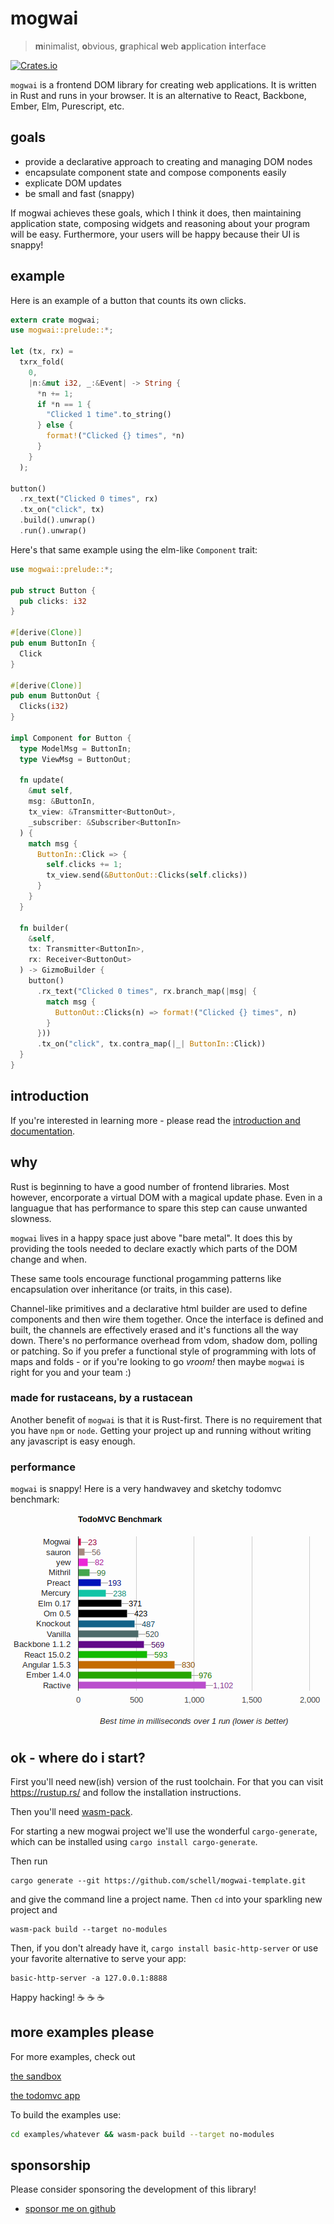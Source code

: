 # mogwai

> **m**inimalist, **o**bvious, **g**raphical **w**eb **a**pplication **i**nterface

[![Crates.io][ci]][cl]

[ci]: https://img.shields.io/crates/v/mogwai.svg
[cl]: https://crates.io/crates/mogwai/

`mogwai` is a frontend DOM library for creating web applications.
It is written in Rust and runs in your browser. It is an alternative
to React, Backbone, Ember, Elm, Purescript, etc.

## goals

* provide a declarative approach to creating and managing DOM nodes
* encapsulate component state and compose components easily
* explicate DOM updates
* be small and fast (snappy)

If mogwai achieves these goals, which I think it does, then maintaining
application state, composing widgets and reasoning about your program will be
easy. Furthermore, your users will be happy because their UI is snappy!

## example
Here is an example of a button that counts its own clicks.

```rust
extern crate mogwai;
use mogwai::prelude::*;

let (tx, rx) =
  txrx_fold(
    0,
    |n:&mut i32, _:&Event| -> String {
      *n += 1;
      if *n == 1 {
        "Clicked 1 time".to_string()
      } else {
        format!("Clicked {} times", *n)
      }
    }
  );

button()
  .rx_text("Clicked 0 times", rx)
  .tx_on("click", tx)
  .build().unwrap()
  .run().unwrap()
```

Here's that same example using the elm-like `Component` trait:

```rust
use mogwai::prelude::*;

pub struct Button {
  pub clicks: i32
}

#[derive(Clone)]
pub enum ButtonIn {
  Click
}

#[derive(Clone)]
pub enum ButtonOut {
  Clicks(i32)
}

impl Component for Button {
  type ModelMsg = ButtonIn;
  type ViewMsg = ButtonOut;

  fn update(
    &mut self,
    msg: &ButtonIn,
    tx_view: &Transmitter<ButtonOut>,
    _subscriber: &Subscriber<ButtonIn>
  ) {
    match msg {
      ButtonIn::Click => {
        self.clicks += 1;
        tx_view.send(&ButtonOut::Clicks(self.clicks))
      }
    }
  }

  fn builder(
    &self,
    tx: Transmitter<ButtonIn>,
    rx: Receiver<ButtonOut>
  ) -> GizmoBuilder {
    button()
      .rx_text("Clicked 0 times", rx.branch_map(|msg| {
        match msg {
          ButtonOut::Clicks(n) => format!("Clicked {} times", n)
        }
      }))
      .tx_on("click", tx.contra_map(|_| ButtonIn::Click))
  }
}
```

## introduction
If you're interested in learning more - please read the [introduction and
documentation](https://docs.rs/mogwai/).

## why
Rust is beginning to have a good number of frontend libraries. Most however,
encorporate a virtual DOM with a magical update phase. Even in a languague that
has performance to spare this step can cause unwanted slowness.

`mogwai` lives in a happy space just above "bare metal". It does this by
providing the tools needed to declare exactly which parts of the DOM change and
when.

These same tools encourage functional progamming patterns like encapsulation over
inheritance (or traits, in this case).

Channel-like primitives and a declarative html builder are used to define
components and then wire them together. Once the interface is defined and built,
the channels are effectively erased and it's functions all the way down. There's
no performance overhead from vdom, shadow dom, polling or patching. So if you
prefer a functional style of programming with lots of maps and folds - or if
you're looking to go _vroom!_ then maybe `mogwai` is right for you and your
team :)

### made for rustaceans, by a rustacean
Another benefit of `mogwai` is that it is Rust-first. There is no requirement
that you have `npm` or `node`. Getting your project up and running without
writing any javascript is easy enough.

### performance
`mogwai` is snappy! Here is a very handwavey and sketchy todomvc benchmark:

![mogwai performance benchmarking](img/perf.png)

## ok - where do i start?
First you'll need new(ish) version of the rust toolchain. For that you can visit
https://rustup.rs/ and follow the installation instructions.

Then you'll need [wasm-pack](https://rustwasm.github.io/wasm-pack/installer/).

For starting a new mogwai project we'll use the wonderful `cargo-generate`, which
can be installed using `cargo install cargo-generate`.

Then run
```
cargo generate --git https://github.com/schell/mogwai-template.git
```
and give the command line a project name. Then `cd` into your sparkling new
project and
```
wasm-pack build --target no-modules
```
Then, if you don't already have it, `cargo install basic-http-server` or use your
favorite alternative to serve your app:
```
basic-http-server -a 127.0.0.1:8888
```
Happy hacking! :coffee: :coffee: :coffee:

## more examples please
For more examples, check out

[the sandbox](https://github.com/schell/mogwai/blob/master/examples/sandbox/)

[the todomvc app](https://github.com/schell/mogwai/blob/master/examples/todomvc)

To build the examples use:
```bash
cd examples/whatever && wasm-pack build --target no-modules
```

## sponsorship
Please consider sponsoring the development of this library!

* [sponsor me on github](https://github.com/sponsors/schell/)
